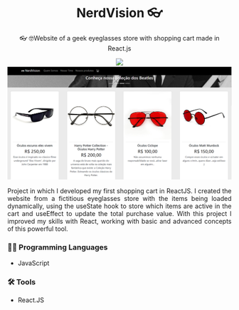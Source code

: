 <h1 align=center>NerdVision 👓</h1>
<p align=center>👓 🤓Website of a geek eyeglasses store with shopping cart made in React.js</p>
<div align=center><img src="https://img.shields.io/badge/react-%2320232a.svg?style=for-the-badge&logo=react&logoColor=%2361DAFB"></div>
<img src="https://github.com/itsmenicky/NerdVision/blob/main/Nerdvision.png">

<p align=justify>Project in which I developed my first shopping cart in ReactJS. I created the website from a fictitious eyeglasses store with the items being loaded dynamically, using the useState hook to store which items are active in the cart and useEffect to update the total purchase value. With this project I improved my skills with React, working with basic and advanced concepts of this powerful tool.</p>

### 👨‍💻 Programming Languages

- JavaScript

### 🛠️ Tools

- React.JS

